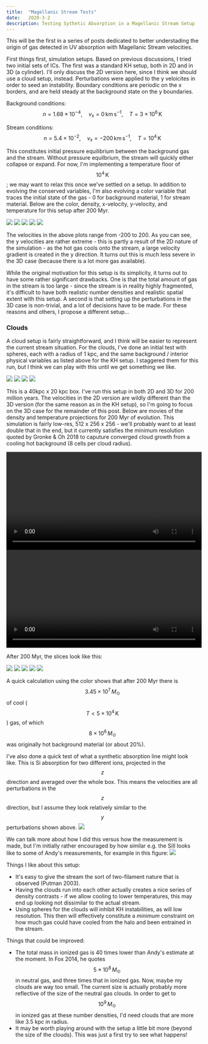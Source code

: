 ```yaml
---
title:  "Magellanic Stream Tests"
date:   2020-3-2
description: Testing Sythetic Absorption in a Magellanic Stream Setup
---
```


This will be the first in a series of posts dedicated to better understading the origin of gas detected in UV absorption with Magellanic Stream velocities.

First things first, simulation setups. Based on previous discussions, I tried two initial sets of ICs. The first was a standard KH setup, both in 2D and in 3D (a cylinder). I'll only discuss the 2D version here, since I think we should use a cloud setup, instead. Perturbations were applied to the y veloicites in order to seed an instability. Boundary conditions are periodic on the x borders, and are held steady at the background state on the y boundaries.

Background conditions:
$$n = 1.68\times10^{-4}, \quad v_x = 0\,\mathrm{km}\,\mathrm{s}^{-1}, \quad T = 3\times10^{6}\,\mathrm{K}$$

Stream conditions:
$$n = 5.4\times10^{-2}, \quad v_x = -200 \,\mathrm{km}\,\mathrm{s}^{-1}, \quad T = 10^{4}\,\mathrm{K}$$

This constitutes initial pressure equilibrium between the background gas and the stream. Without pressure equilbrium, the stream will quickly either collapse or expand. For now, I'm implementing a temperature floor of $$10^{4}\,\mathrm{K}$$; we may want to relax this once we've settled on a setup. In addition to evolving the conserved variables, I'm also evolving a color variable that traces the initial state of the gas - 0 for background material, 1 for stream material. Below are the color, density, x-velocity, y-velocity, and temperature for this setup after 200 Myr.

<img src="{{ site.url }}assets/images/2020-March/KH_c_200.png">
<img src="{{ site.url }}assets/images/2020-March/KH_d_200.png">
<img src="{{ site.url }}assets/images/2020-March/KH_vx_200.png">
<img src="{{ site.url }}assets/images/2020-March/KH_vy_200.png">
<img src="{{ site.url }}assets/images/2020-March/KH_T_200.png">

The velocities in the above plots range from -200 to 200. As you can see, the y velocities are rather extreme - this is partly a result of the 2D nature of the simulation - as the hot gas cools onto the stream, a large velocity gradient is created in the y direction. It turns out this is much less severe in the 3D case (because there is a lot more gas available).

While the original motivation for this setup is its simplicity, it turns out to have some rather significant drawbacks. One is that the total amount of gas in the stream is too large - since the stream is in reality highly fragmented, it's difficult to have both realistic number densities and realistic spatial extent with this setup. A second is that setting up the perturbations in the 3D case is non-trivial, and a lot of decisions have to be made. For these reasons and others, I propose a different setup...

### Clouds

A cloud setup is fairly straightforward, and I think will be easier to represent the current stream situation. For the clouds, I've done an initial test with spheres, each with a radius of 1 kpc, and the same background / interior physical variables as listed above for the KH setup. I staggered them for this run, but I think we can play with this until we get something we like.

<img src="{{ site.url }}assets/images/2020-March/cloud_c_0.png">
<img src="{{ site.url }}assets/images/2020-March/cloud_d_0.png">
<img src="{{ site.url }}assets/images/2020-March/cloud_vx_0.png">
<img src="{{ site.url }}assets/images/2020-March/cloud_T_0.png">

This is a 40kpc x 20 kpc box. I've run this setup in both 2D and 3D for 200 million years. The velocities in the 2D version are wildly different than the 3D version (for the same reason as in the KH setup), so I'm going to focus on the 3D case for the remainder of this post. Below are movies of the density and temperature projections for 200 Myr of evolution. This simulation is fairly low-res, 512 x 256 x 256 - we'll probably want to at least double that in the end, but it currently satisfies the minimum resolution quoted by Gronke & Oh 2018 to caputure converged cloud growth from a cooling hot background (8 cells per cloud radius).

<div style="text-align: center">
<video src="{{ site.url }}assets/movies/2020-March/d_xy.mov" width="512" height="256" controls preload></video>
</div>

<div style="text-align: center">
<video src="{{ site.url }}assets/movies/2020-March/T_xy.mov" width="512" height="256" controls preload></video>
</div>

After 200 Myr, the slices look like this:

<img src="{{ site.url }}assets/images/2020-March/cloud_c_200.png">
<img src="{{ site.url }}assets/images/2020-March/cloud_d_200.png">
<img src="{{ site.url }}assets/images/2020-March/cloud_vx_200.png">
<img src="{{ site.url }}assets/images/2020-March/cloud_vy_200.png">
<img src="{{ site.url }}assets/images/2020-March/cloud_T_200.png">

A quick calculation using the color shows that after 200 Myr there is $$3.45\times10^{7}\,M_\odot$$ of cool ($$T < 5\times10^{4}\,\mathrm{K}$$) gas, of which $$8\times10^{6}\,M_\odot$$ was originally hot background material (or about 20%).

I've also done a quick test of what a synthetic absorption line might look like. This is Si absorption for two different ions, projected in the $$z$$ direction and averaged over the whole box. This means the velocities are all perturbations in the $$z$$ direction, but I assume they look relatively similar to the $$y$$ perturbations shown above.
<img src="{{ site.url }}assets/images/2020-March/Si_absorption_200.png">

We can talk more about how I did this versus how the measurement is made, but I'm initially rather encouraged by how similar e.g. the SiII looks like to some of Andy's measurements, for example in this figure:
<img src="{{ site.url }}assets/images/2020-March/Fox2014_F2_a.png">

Things I like about this setup:
* It's easy to give the stream the sort of two-filament nature that is observed (Putman 2003).
* Having the clouds run into each other actually creates a nice series of density contrasts - if we allow cooling to lower temperatures, this may end up looking not dissimilar to the actual stream.
* Using spheres for the clouds will inhibit KH instabilities, as will low resolution. This then will effectively constitute a *minimum* constraint on how much gas could have cooled from the halo and been entrained in the stream.

Things that could be improved:
* The total mass in ionized gas is 40 times lower than Andy's estimate at the moment. In Fox 2014, he quotes $$5\times10^{8}\,M_\odot$$ in neutral gas, and three times that in ionized gas. Now, maybe my clouds are way too small. The current size is actually probably more reflective of the size of the neutral gas clouds. In order to get to $$10^{9}\,M_\odot$$ in ionized gas at these number densities, I'd need clouds that are more like 3.5 kpc in radius.
* It may be worth playing around with the setup a little bit more (beyond the size of the clouds). This was just a first try to see what happens!
